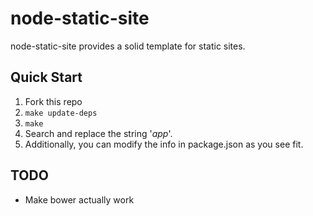 # node-static-site

node-static-site provides a solid template for static sites.

## Quick Start

1. Fork this repo
1. `make update-deps`
1. `make`
1. Search and replace the string '_app_'.
1. Additionally, you can modify the info in package.json as you see fit.

## TODO

* Make bower actually work